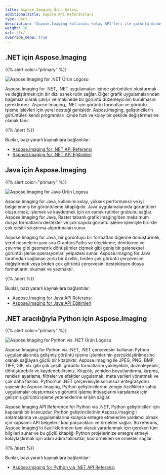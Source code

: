 ```yaml
---
title: Aspose.Imaging Ürün Ailesi
additionalTitle: Aspose API Referansları
type: docs
description: "Aspose.Imaging kullanımı kolay API'leri ile görüntü dönüştürücü ve belge görüntü işleme kendi kendine barındırılan veya bulut uygulamaları geliştirin. Aspose.Imaging, .NET, Java ve diğer platformlar için mevcuttur."
weight: 10
url: /tr/
override_menu: true
---
```


## .NET için Aspose.Imaging

{{% alert color="primary" %}} 

![Aspose.Imaging for .NET Ürün Logosu](../home_1.png)

Aspose.Imaging for .NET, .NET uygulamaları içinde görüntüleri oluşturmak ve değiştirmek için bir dizi esnek rutin sağlar. Diğer grafik uygulamalarından bağımsız olarak çalışır ve makinede bir görüntü düzenleyicinin kurulmasını gerektirmez. Aspose.Imaging, .NET için görüntü formatları ve görüntü işleme işlevleri için yerel desteği genişletir. Aspos.Imaging, geliştiricilerin görüntüleri kendi programları içinde hızlı ve kolay bir şekilde değiştirmesine olanak tanır.

{{% /alert %}}

Bunlar, bazı yararlı kaynaklara bağlantılar:
- [Aspose.Imaging for .NET API Referansı](/imaging/tr/net/)
- [Aspose.Imaging for .NET API Eğitimleri](/tutorials/imaging/tr/net/)

## Java için Aspose.Imaging

{{% alert color="primary" %}}

![Aspose.Imaging for Java Ürün Logosu](../home_2.png)

Aspose.Imaging for Java, kullanımı kolay, yüksek performanslı ve iyi belgelenmiş bir görüntüleme kitaplığıdır. Java uygulamalarında görüntüleri oluşturmak, işlemek ve kaydetmek için en esnek rutinler grubunu sağlar. Aspose.Imaging for Java, Raster tabanlı grafik Imaging'den maksimum dosya formatlarını destekler ve çok sayıda görüntü işleme işlemiyle birlikte çok çeşitli sıkıştırma algoritmaları sunar.

Aspose.Imaging for Java, bir görüntüyü bir formattan diğerine dönüştürmek, yerel nesnelerin yanı sıra GraphicsPaths ve ölçekleme, döndürme ve çevirme gibi geometrik dönüşümler çizmek gibi geniş bir geleneksel görüntü işleme operasyonları yelpazesi sunar. Aspose.Imaging for Java tarafından sağlanan zorlu bir özellik, birden çok görüntü çerçevesini değiştirmek veya birden çok görüntü çerçevesini destekleyen dosya formatlarını okumak ve yazmaktır.

{{% /alert %}}

Bunlar, bazı yararlı kaynaklara bağlantılar:

- [Aspose.Imaging for Java API Referansı](/imaging/java/)
- [Aspose.Imaging for Java API Eğitimleri](/tutorials/imaging/tr/java/)

## .NET aracılığıyla Python için Aspose.Imaging

{{% alert color="primary" %}}

![Aspose.Imaging for Python via .NET Ürün Logosu](../home_4.png)

Aspose.Imaging for Python via .NET, .NET çerçevesini kullanan Python uygulamalarında gelişmiş görüntü işleme işlemlerinin gerçekleştirilmesine olanak sağlayan güçlü bir kitaplıktır. Aspose.Imaging ile JPEG, PNG, BMP, TIFF, GIF, vb. gibi çok çeşitli görüntü formatlarını yükleyebilir, düzenleyebilir, dönüştürebilir ve kaydedebilirsiniz. Kitaplık, yeniden boyutlandırma, kırpma, renkleri ayarlama, filtreler ve efektler uygulamak, meta verileri yönetmek ve çok daha fazlası. Python'un .NET çerçevesiyle sorunsuz entegrasyonu sayesinde Aspose.Imaging, Python geliştiricilerine zengin özelliklere sahip uygulamalar oluşturmak ve görüntü işleme ihtiyaçlarını karşılamak için gelişmiş görüntü işleme yeteneklerine erişim sağlar.

Aspose.Imaging API Reference for Python via .NET, Python geliştiricileri için kapsamlı bir kılavuzdur. Python geliştiricilerinin Aspose.Imaging'i anlamalarına ve uygulamalarına kolayca entegre etmelerine yardımcı olmak için kapsamlı API belgeleri, kod parçacıkları ve örnekler sağlar. Bu referans, Aspose.Imaging'in özelliklerinden tam olarak yararlanmak için gereken tüm bilgileri sunar ve bu güçlü kitaplığı Python projelerinize entegre etmeyi kolaylaştırmak için adım adım talimatlar, kod örnekleri ve örnekler sağlar.

{{% /alert %}}

Bunlar, bazı yararlı kaynaklara bağlantılar:

- [Aspose.Imaging for Python via .NET API Referansı](/imaging/python-net/)
